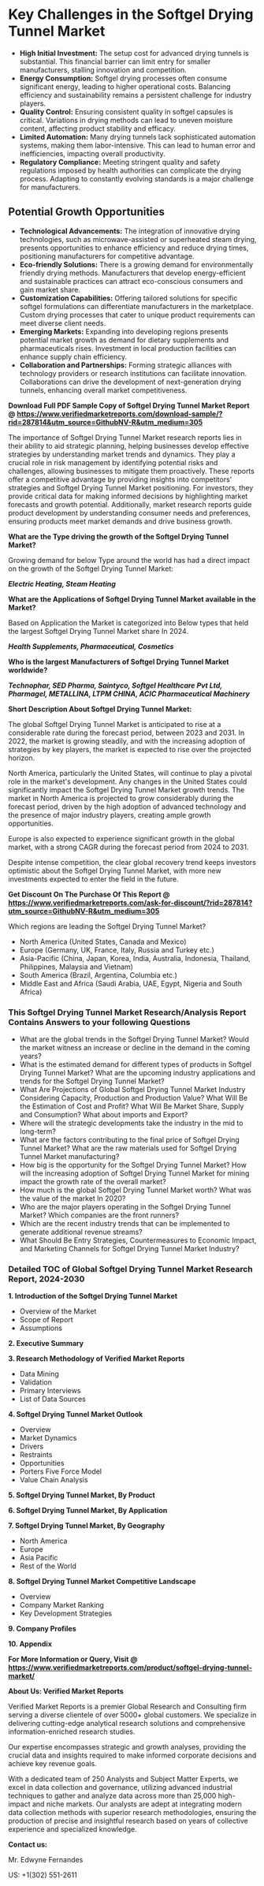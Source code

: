 <p class="">    <h1>Key Challenges in the Softgel Drying Tunnel Market</h1>    <ul>        <li>            <strong>High Initial Investment:</strong>            The setup cost for advanced drying tunnels is substantial. This financial barrier can limit entry for smaller manufacturers, stalling innovation and competition.        </li>        <li>            <strong>Energy Consumption:</strong>            Softgel drying processes often consume significant energy, leading to higher operational costs. Balancing efficiency and sustainability remains a persistent challenge for industry players.        </li>        <li>            <strong>Quality Control:</strong>            Ensuring consistent quality in softgel capsules is critical. Variations in drying methods can lead to uneven moisture content, affecting product stability and efficacy.        </li>        <li>            <strong>Limited Automation:</strong>            Many drying tunnels lack sophisticated automation systems, making them labor-intensive. This can lead to human error and inefficiencies, impacting overall productivity.        </li>        <li>            <strong>Regulatory Compliance:</strong>            Meeting stringent quality and safety regulations imposed by health authorities can complicate the drying process. Adapting to constantly evolving standards is a major challenge for manufacturers.        </li>    </ul>    <h2>Potential Growth Opportunities</h2>    <ul>        <li>            <strong>Technological Advancements:</strong>            The integration of innovative drying technologies, such as microwave-assisted or superheated steam drying, presents opportunities to enhance efficiency and reduce drying times, positioning manufacturers for competitive advantage.        </li>        <li>            <strong>Eco-friendly Solutions:</strong>            There is a growing demand for environmentally friendly drying methods. Manufacturers that develop energy-efficient and sustainable practices can attract eco-conscious consumers and gain market share.        </li>        <li>            <strong>Customization Capabilities:</strong>            Offering tailored solutions for specific softgel formulations can differentiate manufacturers in the marketplace. Custom drying processes that cater to unique product requirements can meet diverse client needs.        </li>        <li>            <strong>Emerging Markets:</strong>            Expanding into developing regions presents potential market growth as demand for dietary supplements and pharmaceuticals rises. Investment in local production facilities can enhance supply chain efficiency.        </li>        <li>            <strong>Collaboration and Partnerships:</strong>            Forming strategic alliances with technology providers or research institutions can facilitate innovation. Collaborations can drive the development of next-generation drying tunnels, enhancing overall market competitiveness.        </li>    </ul></p><p class=""><strong>Download Full PDF Sample Copy of Softgel Drying Tunnel Market Report @ <a href="https://www.verifiedmarketreports.com/download-sample/?rid=287814&utm_source=GithubNV-R&utm_medium=305" target="_blank">https://www.verifiedmarketreports.com/download-sample/?rid=287814&utm_source=GithubNV-R&utm_medium=305</a></strong></p><p>The importance of&nbsp;Softgel Drying Tunnel Market research reports lies in their ability to aid strategic planning, helping businesses develop effective strategies by understanding market trends and dynamics. They play a crucial role in risk management by identifying potential risks and challenges, allowing businesses to mitigate them proactively. These reports offer a competitive advantage by providing insights into competitors' strategies and Softgel Drying Tunnel Market positioning. For investors, they provide critical data for making informed decisions by highlighting market forecasts and growth potential. Additionally, market research reports guide product development by understanding consumer needs and preferences, ensuring products meet market demands and drive business growth.</p><p><strong>What are the&nbsp;Type driving the growth of the Softgel Drying Tunnel Market?</strong></p><p id="" class="">Growing demand for below Type around the world has had a direct impact on the growth of the Softgel Drying Tunnel Market:</p><p class=""><em><strong>Electric Heating, Steam Heating</strong></em></p><p class=""><strong>What are the&nbsp;Applications&nbsp;of Softgel Drying Tunnel Market available in the Market?</strong></p><p id="" class="">Based on Application the Market is categorized into Below types that held the largest Softgel Drying Tunnel Market share In 2024.</p><p class=""><em><strong>Health Supplements, Pharmaceutical, Cosmetics</strong></em></p><p class=""><strong>Who is the largest Manufacturers of Softgel Drying Tunnel Market worldwide?</strong></p><p><em><strong>Technophar, SED Pharma, Saintyco, Softgel Healthcare Pvt Ltd, Pharmagel, METALLINA, LTPM CHINA, ACIC Pharmaceutical Machinery</strong></em></p><p id="" class=""><strong>Short Description About Softgel Drying Tunnel Market:</strong></p><p>The global Softgel Drying Tunnel Market is anticipated to rise at a considerable rate during the forecast period, between 2023 and 2031. In 2022, the market is growing steadily, and with the increasing adoption of strategies by key players, the market is expected to rise over the projected horizon.</p><p>North America, particularly the United States, will continue to play a pivotal role in the market's development. Any changes in the United States could significantly impact the Softgel Drying Tunnel Market growth trends. The market in North America is projected to grow considerably during the forecast period, driven by the high adoption of advanced technology and the presence of major industry players, creating ample growth opportunities.</p><p>Europe is also expected to experience significant growth in the global market, with a strong CAGR during the forecast period from 2024 to 2031.</p><p>Despite intense competition, the clear global recovery trend keeps investors optimistic about the Softgel Drying Tunnel Market, with more new investments expected to enter the field in the future.</p><p id="" class=""><strong>Get Discount On The Purchase Of This Report @ <a href="https://www.verifiedmarketreports.com/ask-for-discount/?rid=287814?utm_source=GithubNV-R&utm_medium=305" target="_blank">https://www.verifiedmarketreports.com/ask-for-discount/?rid=287814?utm_source=GithubNV-R&utm_medium=305</a></strong></p><p class="">Which regions are leading the Softgel Drying Tunnel Market?</p><ul><li>North America (United States, Canada and Mexico)</li><li>Europe (Germany, UK, France, Italy, Russia and Turkey etc.)</li><li>Asia-Pacific (China, Japan, Korea, India, Australia, Indonesia, Thailand, Philippines, Malaysia and Vietnam)</li><li>South America (Brazil, Argentina, Columbia etc.)</li><li>Middle East and Africa (Saudi Arabia, UAE, Egypt, Nigeria and South Africa)</li></ul><h3 id="" class="">This Softgel Drying Tunnel Market Research/Analysis Report Contains Answers to your following Questions</h3><ul><li>What are the global trends in the Softgel Drying Tunnel Market? Would the market witness an increase or decline in the demand in the coming years?</li><li>What is the estimated demand for different types of products in Softgel Drying Tunnel Market? What are the upcoming industry applications and trends for the Softgel Drying Tunnel Market?</li><li>What Are Projections of Global Softgel Drying Tunnel Market Industry Considering Capacity, Production and Production Value? What Will Be the Estimation of Cost and Profit? What Will Be Market Share, Supply and Consumption? What about imports and Export?</li><li>Where will the strategic developments take the industry in the mid to long-term?</li><li>What are the factors contributing to the final price of Softgel Drying Tunnel Market? What are the raw materials used for Softgel Drying Tunnel Market manufacturing?</li><li>How big is the opportunity for the Softgel Drying Tunnel Market? How will the increasing adoption of Softgel Drying Tunnel Market for mining impact the growth rate of the overall market?</li><li>How much is the global Softgel Drying Tunnel Market worth? What was the value of the market In 2020?</li><li>Who are the major players operating in the Softgel Drying Tunnel Market? Which companies are the front runners?</li><li>Which are the recent industry trends that can be implemented to generate additional revenue streams?</li><li>What Should Be Entry Strategies, Countermeasures to Economic Impact, and Marketing Channels for Softgel Drying Tunnel Market Industry?</li></ul><h3 id="" class="">Detailed TOC of Global Softgel Drying Tunnel Market Research Report, 2024-2030</h3><p id="" class=""><strong>1. Introduction of the Softgel Drying Tunnel Market</strong></p><ul><li>Overview of the Market</li><li>Scope of Report</li><li>Assumptions</li></ul><p id="" class=""><strong>2. Executive Summary</strong></p><p id="" class=""><strong>3. Research Methodology of Verified Market Reports</strong></p><ul><li>Data Mining</li><li>Validation</li><li>Primary Interviews</li><li>List of Data Sources</li></ul><p id="" class=""><strong>4. Softgel Drying Tunnel Market Outlook</strong></p><ul><li>Overview</li><li>Market Dynamics</li><li>Drivers</li><li>Restraints</li><li>Opportunities</li><li>Porters Five Force Model</li><li>Value Chain Analysis</li></ul><p id="" class=""><strong>5. Softgel Drying Tunnel Market, By Product</strong></p><p id="" class=""><strong>6. Softgel Drying Tunnel Market, By Application</strong></p><p id="" class=""><strong>7. Softgel Drying Tunnel Market, By Geography</strong></p><ul><li>North America</li><li>Europe</li><li>Asia Pacific</li><li>Rest of the World</li></ul><p id="" class=""><strong>8. Softgel Drying Tunnel Market Competitive Landscape</strong></p><ul><li>Overview</li><li>Company Market Ranking</li><li>Key Development Strategies</li></ul><p id="" class=""><strong>9. Company Profiles</strong></p><p id="" class=""><strong>10. Appendix</strong></p><p id="" class=""><strong>For More Information or Query, Visit @ <a href="https://www.verifiedmarketreports.com/product/softgel-drying-tunnel-market/" target="_blank">https://www.verifiedmarketreports.com/product/softgel-drying-tunnel-market/</a></strong></p><p id="" class=""><strong>About Us: Verified Market Reports</strong></p><p id="" class="">Verified Market Reports is a premier Global Research and Consulting firm serving a diverse clientele of over 5000+ global customers. We specialize in delivering cutting-edge analytical research solutions and comprehensive information-enriched research studies.</p><p id="" class="">Our expertise encompasses strategic and growth analyses, providing the crucial data and insights required to make informed corporate decisions and achieve key revenue goals.</p><p id="" class="">With a dedicated team of 250 Analysts and Subject Matter Experts, we excel in data collection and governance, utilizing advanced industrial techniques to gather and analyze data across more than 25,000 high-impact and niche markets. Our analysts are adept at integrating modern data collection methods with superior research methodologies, ensuring the production of precise and insightful research based on years of collective experience and specialized knowledge.</p><p id="" class=""><strong>Contact us:</strong></p><p id="" class="">Mr. Edwyne Fernandes</p><p id="" class="">US: +1(302) 551-2611</p>